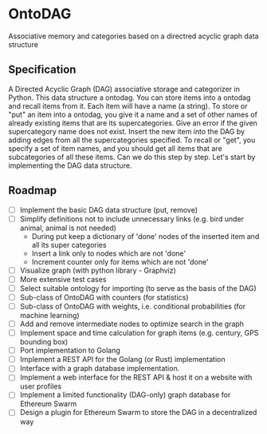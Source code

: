 # OntoDAG

Associative memory and categories based on a directred acyclic graph data structure

## Specification

A Directed Acyclic Graph (DAG) associative storage and categorizer in Python. This data
structure a ontodag. You can store items into a ontodag and recall items from it. Each item will have a name (a string).
To store or "put" an item into a ontodag, you give it a name and a set of other names of already existing items that are
its supercategories. Give an error if the given supercategory name does not exist. Insert the new item into the DAG by
adding edges from all the supercategories specified. To recall or "get", you specify a set of item names, and you should
get all items that are subcategories of all these items. Can we do this step by step. Let's start by implementing the
DAG data structure.

## Roadmap

- [ ] Implement the basic DAG data structure (put, remove)
- [ ] Simplify definitions not to include unnecessary links (e.g. bird under animal, animal is not needed)
  - During put keep a dictionary of 'done' nodes of the inserted item and all its super categories
  - Insert a link only to nodes which are not 'done'
  - Increment counter only for items which are not 'done'
- [ ] Visualize graph (with python library - Graphviz)
- [ ] More extensive test cases
- [ ] Select suitable ontology for importing (to serve as the basis of the DAG)
- [ ] Sub-class of OntoDAG with counters (for statistics)
- [ ] Sub-class of OntoDAG with weights, i.e. conditional probabilities (for machine learning)
- [ ] Add and remove intermediate nodes to optimize search in the graph
- [ ] Implement space and time calculation for graph items (e.g. century, GPS bounding box)
- [ ] Port implementation to Golang
- [ ] Implement a REST API for the Golang (or Rust) implementation
- [ ] Interface with a graph database implementation.
- [ ] Implement a web interface for the REST API & host it on a website with user profiles
- [ ] Implement a limited functionality (DAG-only) graph database for Ethereum Swarm
- [ ] Design a plugin for Ethereum Swarm to store the DAG in a decentralized way